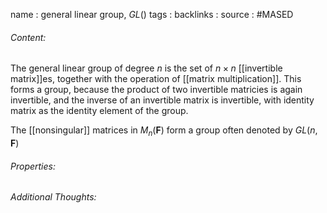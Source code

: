 name : general linear group, $GL()$
tags : 
backlinks : 
source : #MASED 

###### Content:
The general linear group of degree $n$ is the set of $n\times n$ [[invertible matrix]]es, together with the operation of [[matrix multiplication]]. This forms a group, because the product of two invertible matricies is again invertible, and the inverse of an invertible matrix is invertible, with identity matrix as the identity element of the group.

The [[nonsingular]] matrices in $M_n(\textbf{F})$ form a group often denoted by $GL(n,\textbf{F})$

###### Properties:


###### Additional Thoughts:
